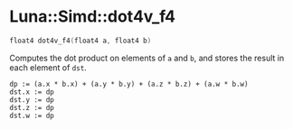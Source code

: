 # Luna::Simd::dot4v_f4

```c++
float4 dot4v_f4(float4 a, float4 b)
```

Computes the dot product on elements of `a` and `b`, and stores the result in each element of `dst`. 


```
dp := (a.x * b.x) + (a.y * b.y) + (a.z * b.z) + (a.w * b.w)
dst.x := dp
dst.y := dp
dst.z := dp
dst.w := dp
```


